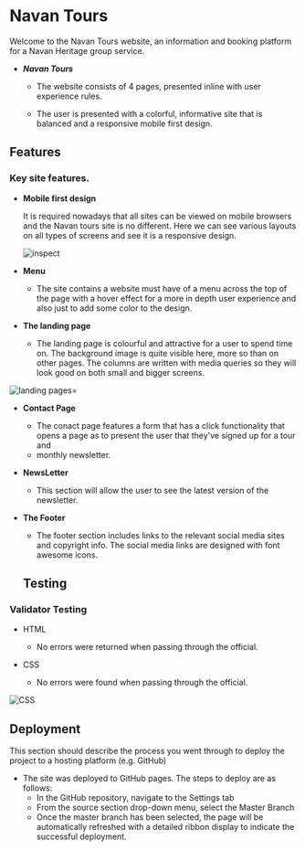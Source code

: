 # Navan Tours

Welcome to the Navan Tours website, an information and booking platform for a Navan Heritage group service.

 - ___Navan Tours___

    - The website consists of 4 pages, presented inline with user experience rules.

    - The user is presented with a colorful, informative site that is balanced and a responsive mobile first design.
 
## Features 

### Key site features.

- __Mobile first design__
   
   It is required nowadays that all sites can be viewed on mobile browsers and the Navan tours site is no different. Here we can see various 
   layouts on all types of screens and see it is a responsive design.
   
   ![inspect](https://user-images.githubusercontent.com/127897306/226239067-fbf03f76-a2bc-426d-86c8-fa468fd1c329.jpg)

- __Menu__

  - The site contains a website must have of a menu across the top of the page with a hover effect for a more in depth user experience and also 
    just to add some color to the design.

- __The landing page__

  - The landing page is colourful and attractive for a user to spend time on. The background image is quite visible here, more so than on other pages. The 
    columns are written with media queries so they will look good on both small and bigger screens.

![landing pages=](https://user-images.githubusercontent.com/127897306/226239352-ffd8a758-c907-4acf-b6ca-95fc64eeeda8.jpg)

- __Contact Page__

  - The conact page features a form that has a click functionality that opens a page as to present the user that they've signed up for a tour and
  - monthly newsletter.

- __NewsLetter__

  - This section will allow the user to see the latest version of the newsletter.

- __The Footer__ 

  - The footer section includes links to the relevant social media sites and copyright info. The social media links are designed with font awesome icons.

  ## Testing 

### Validator Testing 

- HTML
  - No errors were returned when passing through the official.

- CSS
  - No errors were found when passing through the official.

![CSS](https://user-images.githubusercontent.com/127897306/226239417-8f274e01-c05d-42da-9634-41273d6f6add.jpg)

  ## Deployment

This section should describe the process you went through to deploy the project to a hosting platform (e.g. GitHub) 

- The site was deployed to GitHub pages. The steps to deploy are as follows: 
  - In the GitHub repository, navigate to the Settings tab 
  - From the source section drop-down menu, select the Master Branch
  - Once the master branch has been selected, the page will be automatically refreshed with a detailed ribbon display to indicate the successful deployment.
